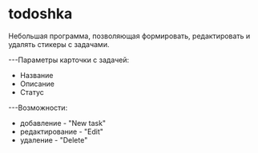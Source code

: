 # todoshka

Небольшая программа, позволяющая формировать, редактировать и удалять стикеры с задачами.

---Параметры карточки с задачей:
  - Название
  - Описание
  - Статус
 
---Возможности:
  - добавление - "New task"
  - редактирование - "Edit"
  - удаление - "Delete"
